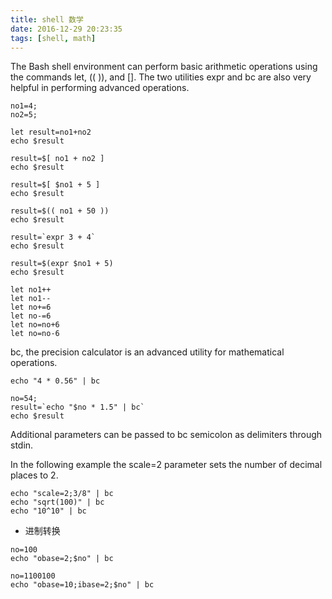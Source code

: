 ```yaml
---
title: shell 数学
date: 2016-12-29 20:23:35
tags: [shell, math]
---
```


The Bash shell environment can perform basic arithmetic operations using the commands let, (( )), and []. The two utilities expr and bc are also very helpful in performing advanced operations.

<!--more-->

```
no1=4;no2=5;

let result=no1+no2echo $result

result=$[ no1 + no2 ]
echo $result

result=$[ $no1 + 5 ]
echo $result

result=$(( no1 + 50 ))
echo $result

result=`expr 3 + 4`
echo $result

result=$(expr $no1 + 5)
echo $result

```

```
let no1++
let no1--
let no+=6
let no-=6
let no=no+6
let no=no-6
```

bc, the precision calculator is an advanced utility for mathematical operations. 

```
echo "4 * 0.56" | bc

no=54;result=`echo "$no * 1.5" | bc`echo $result
```

Additional parameters can be passed to bc semicolon as delimiters through stdin.

In the following example the scale=2 parameter sets the number of decimal places to 2.

```
echo "scale=2;3/8" | bc
echo "sqrt(100)" | bc
echo "10^10" | bc
```

* 进制转换

```
no=100echo "obase=2;$no" | bc

no=1100100echo "obase=10;ibase=2;$no" | bc
```